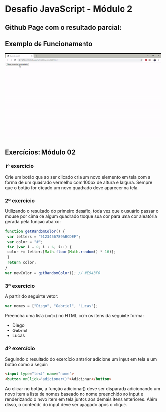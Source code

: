 # Desafio JavaScript - Módulo 2

## Github Page com o resultado parcial: 


## Exemplo de Funcionamento
![Alt Text](ComoFunciona.gif)

## Exercícios: Módulo 02
### 1º exercício
Crie um botão que ao ser clicado cria um novo elemento em tela com a forma de um quadrado
vermelho com 100px de altura e largura. Sempre que o botão for clicado um novo quadrado deve
aparecer na tela.

### 2º exercício
Utilizando o resultado do primeiro desafio, toda vez que o usuário passar o mouse por cima de
algum quadrado troque sua cor para uma cor aleatória gerada pela função abaixo:
```javascript
function getRandomColor() {
 var letters = "0123456789ABCDEF";
 var color = "#";
 for (var i = 0; i < 6; i++) {
 color += letters[Math.floor(Math.random() * 16)];
 }
 return color;
}
var newColor = getRandomColor(); // #E943F0
```
### 3º exercício
A partir do seguinte vetor:
```javascript
var nomes = ["Diego", "Gabriel", "Lucas"];
```
Preencha uma lista (``` <ul> ```) no HTML com os itens da seguinte forma:
* Diego
* Gabriel
* Lucas

### 4º exercício
Seguindo o resultado do exercício anterior adicione um input em tela e um botão como a seguir:
```html
<input type="text" name="nome">
<button onClick="adicionar()">Adicionar</button>
```
Ao clicar no botão, a função adicionar() deve ser disparada adicionando um novo item a lista de
nomes baseado no nome preenchido no input e renderizando o novo item em tela juntos aos
demais itens anteriores. Além disso, o conteúdo do input deve ser apagado após o clique.
